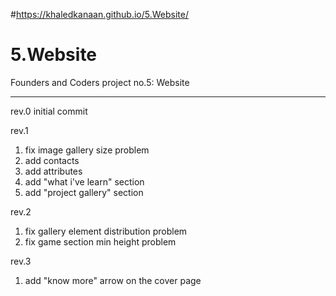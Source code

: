 #https://khaledkanaan.github.io/5.Website/
# 5.Website
Founders and Coders project no.5: Website

--------------------------------------------
rev.0
initial commit

rev.1
1. fix image gallery size problem
2. add contacts
3. add attributes
4. add "what i've learn" section
5. add "project gallery" section 

rev.2
1. fix gallery element distribution problem
2. fix game section min height problem

rev.3
1. add "know more" arrow on the cover page
